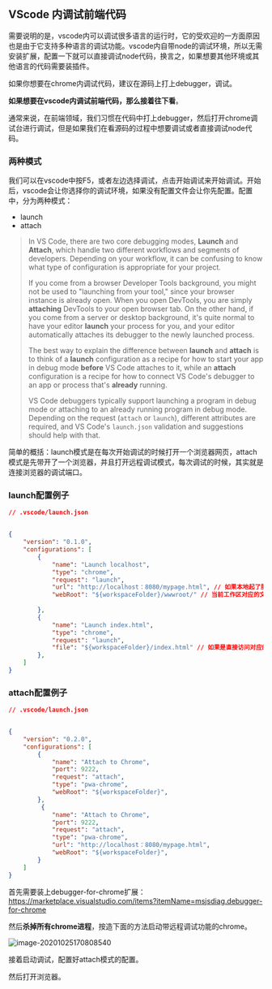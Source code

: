 ## VScode 内调试前端代码

需要说明的是，vscode内可以调试很多语言的运行时，它的受欢迎的一方面原因也是由于它支持多种语言的调试功能。vscode内自带node的调试环境，所以无需安装扩展，配置一下就可以直接调试node代码，换言之，如果想要其他环境或其他语言的代码需要装插件。

如果你想要在chrome内调试代码，建议在源码上打上debugger，调试。

**如果想要在vscode内调试前端代码，那么接着往下看**。

通常来说，在前端领域，我们习惯在代码中打上debugger，然后打开chrome调试台进行调试，但是如果我们在看源码的过程中想要调试或者直接调试node代码。

### 两种模式

我们可以在vscode中按F5，或者左边选择调试，点击开始调试来开始调试。开始后，vscode会让你选择你的调试环境，如果没有配置文件会让你先配置。配置中，分为两种模式：

+ launch
+ attach

> In VS Code, there are two core debugging modes, **Launch** and **Attach**, which handle two different workflows and segments of developers. Depending on your workflow, it can be confusing to know what type of configuration is appropriate for your project.
>
> If you come from a browser Developer Tools background, you might not be used to "launching from your tool," since your browser instance is already open. When you open DevTools, you are simply **attaching** DevTools to your open browser tab. On the other hand, if you come from a server or desktop background, it's quite normal to have your editor **launch** your process for you, and your editor automatically attaches its debugger to the newly launched process.
>
> The best way to explain the difference between **launch** and **attach** is to think of a **launch** configuration as a recipe for how to start your app in debug mode **before** VS Code attaches to it, while an **attach** configuration is a recipe for how to connect VS Code's debugger to an app or process that's **already** running.
>
> VS Code debuggers typically support launching a program in debug mode or attaching to an already running program in debug mode. Depending on the request (`attach` or `launch`), different attributes are required, and VS Code's `launch.json` validation and suggestions should help with that.

简单的概括：launch模式是在每次开始调试的时候打开一个浏览器网页，attach模式是先带开了一个浏览器，并且打开远程调试模式，每次调试的时候，其实就是连接浏览器的调试端口。



### launch配置例子

```json
// .vscode/launch.json


{
    "version": "0.1.0",
    "configurations": [
        {
            "name": "Launch localhost",
            "type": "chrome",
            "request": "launch",
            "url": "http://localhost：8080/mypage.html", // 如果本地起了服务，这个就是服务的地址。
            "webRoot": "${workspaceFolder}/wwwroot/" // 当前工作区对应的文件地址。如localhost:8080/foo/app.js.
          																					// 对应的文件就是 /wwwroot/foo/app.js
        },
        {
            "name": "Launch index.html",
            "type": "chrome",
            "request": "launch",
            "file": "${workspaceFolder}/index.html" // 如果是直接访问对应的文件，那么就可以用file这个字段。
        },
    ]
}
```



### attach配置例子

```json
// .vscode/launch.json


{
    "version": "0.2.0",
    "configurations": [
        {
            "name": "Attach to Chrome",
            "port": 9222,
            "request": "attach",
            "type": "pwa-chrome",
            "webRoot": "${workspaceFolder}", 
        },
     	 {
            "name": "Attach to Chrome",
            "port": 9222,
            "request": "attach",
            "type": "pwa-chrome",
          	"url": "http://localhost：8080/mypage.html",
            "webRoot": "${workspaceFolder}",
        }
    ]
}
```

首先需要装上debugger-for-chrome扩展：https://marketplace.visualstudio.com/items?itemName=msjsdiag.debugger-for-chrome

然后**杀掉所有chrome进程**，按造下面的方法启动带远程调试功能的chrome。

![image-20201025170808540](https://cdn.jsdelivr.net/gh/huntye1/gallery@master/20201025170808.png)



接着启动调试，配置好attach模式的配置。

然后打开浏览器。

